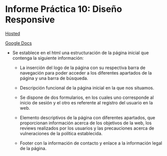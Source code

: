 # Informe Práctica 10: Diseño Responsive
[Hosted](https://responsive--pmolmar.repl.co/)

[Google Docs](https://docs.google.com/document/d/1MRxNuUYnH7laC8MnZVoXc_cLNp2dIu1GWzHakISFNQk/edit?usp=sharing)

- Se establece en el html una estructuración de la página inicial que contenga la siguiente información:

	- La inserción del logo de la página con su respectiva barra de navegación para poder acceder a los diferentes apartados de la página y una barra de búsqueda.

	- Descripción funcional de la página inicial en la que nos situamos.

	- Se dispone de dos formularios, en los cuales uno corresponde al inicio de sesión y el otro es referente al registro del usuario en la web.

	- Elemento descriptivos de la página con diferentes apartados, que proporcionan información acerca de los objetivos de la web, los reviews realizados por los usuarios y las precauciones acerca de vulneraciones de la política establecida.

	- Footer con la información de contacto y enlace a la información legal de la página.

